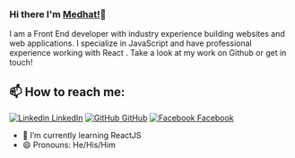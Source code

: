 ### Hi there I'm [Medhat!](https://medhatnasra.me)👋
I am a Front End developer with industry experience building websites and web applications. I specialize in JavaScript and have professional experience working with React . Take a look at my work on Github or get in touch!<br>
## 📫 How to reach me: 
[![Linkedin](https://i.stack.imgur.com/gVE0j.png) LinkedIn](https://www.linkedin.com/in/medhatnasra) [![GitHub](https://i.stack.imgur.com/tskMh.png) GitHub](https://github.com/medhatnasra) [![Facebook](http://i.imgur.com/fep1WsG.png) Facebook](https://www.facebook.com/medhat.32)
<!--
**AkhilGKrishnan/AkhilGKrishnan** is a ✨ _special_ ✨ repository because its `README.md` (this file) appears on your GitHub profile.


Here are some ideas to get you started:
- 🤔 I’m looking for help with ...
- 💬 Ask me about ...
- 📫 How to reach me: ...
- 😄 Pronouns: ...
- ⚡ Fun fact: ...
-->

<!--- 🔭 I’m currently working on [Facemask Detector](https://github.com/AkhilGKrishnan/Face-Mask-Detector)-->
- 🌱 I’m currently learning ReactJS
- 😄 Pronouns: He/His/Him

<br>
<br>
<br>
<br>
<br>






